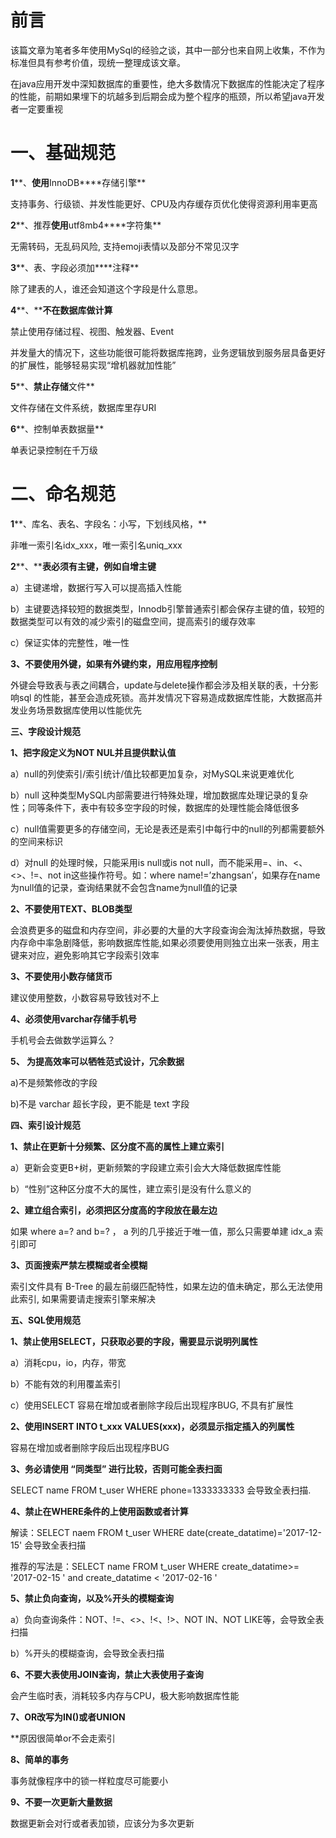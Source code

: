 # 前言<br>

该篇文章为笔者多年使用MySql的经验之谈，其中一部分也来自网上收集，不作为标准但具有参考价值，现统一整理成该文章。  

在java应用开发中深知数据库的重要性，绝大多数情况下数据库的性能决定了程序的性能，前期如果埋下的坑越多到后期会成为整个程序的瓶颈，所以希望java开发者一定要重视

# **一、基础规范**

**1****、****使用****InnoDB****存储引擎**

支持事务、行级锁、并发性能更好、CPU及内存缓存页优化使得资源利用率更高

**2****、推荐****使用****utf8mb4****字符集**

无需转码，无乱码风险, 支持emoji表情以及部分不常见汉字

**3****、表、字段必须加****注释**

除了建表的人，谁还会知道这个字段是什么意思。

**4****、****不在数据库做计算**

禁止使用存储过程、视图、触发器、Event

并发量大的情况下，这些功能很可能将数据库拖跨，业务逻辑放到服务层具备更好的扩展性，能够轻易实现“增机器就加性能”

**5****、****禁止存储****文件**

文件存储在文件系统，数据库里存URI

**6****、控制单表数据量**

单表记录控制在千万级

# **二、命名规范**

**1****、库名、表名、字段名：小写，下划线风格，**

非唯一索引名idx_xxx，唯一索引名uniq_xxx

**2****、****表必须有主键，例如自增主键**

a）主键递增，数据行写入可以提高插入性能

b）主键要选择较短的数据类型，Innodb引擎普通索引都会保存主键的值，较短的数据类型可以有效的减少索引的磁盘空间，提高索引的缓存效率

c）保证实体的完整性，唯一性

**3、不要使用外键，如果有外键约束，用应用程序控制**

外键会导致表与表之间耦合，update与delete操作都会涉及相关联的表，十分影响sql 的性能，甚至会造成死锁。高并发情况下容易造成数据库性能，大数据高并发业务场景数据库使用以性能优先

**三、字段设计规范**

**1、把字段定义为NOT NUL并且提供默认值**

a）null的列使索引/索引统计/值比较都更加复杂，对MySQL来说更难优化

b）null 这种类型MySQL内部需要进行特殊处理，增加数据库处理记录的复杂性；同等条件下，表中有较多空字段的时候，数据库的处理性能会降低很多

c）null值需要更多的存储空间，无论是表还是索引中每行中的null的列都需要额外的空间来标识

d）对null 的处理时候，只能采用is null或is not null，而不能采用=、in、<、<>、!=、not in这些操作符号。如：where name!=’zhangsan’，如果存在name为null值的记录，查询结果就不会包含name为null值的记录

**2、不要使用TEXT、BLOB类型**

会浪费更多的磁盘和内存空间，非必要的大量的大字段查询会淘汰掉热数据，导致内存命中率急剧降低，影响数据库性能,如果必须要使用则独立出来一张表，用主键来对应，避免影响其它字段索引效率

**3、不要使用小数存储货币**

建议使用整数，小数容易导致钱对不上

**4、必须使用varchar存储手机号**

手机号会去做数学运算么？

**5、 为提高效率可以牺牲范式设计，冗余数据**

a)不是频繁修改的字段

b)不是 varchar 超长字段，更不能是 text 字段

**四、索引设计规范**

**1、禁止在更新十分频繁、区分度不高的属性上建立索引**

a）更新会变更B+树，更新频繁的字段建立索引会大大降低数据库性能

b）“性别”这种区分度不大的属性，建立索引是没有什么意义的

**2、建立组合索引，必须把区分度高的字段放在最左边**

如果 where a=? and b=? ， a 列的几乎接近于唯一值，那么只需要单建 idx_a 索引即可

**3、页面搜索严禁左模糊或者全模糊**

索引文件具有 B-Tree 的最左前缀匹配特性，如果左边的值未确定，那么无法使用此索引, 如果需要请走搜索引擎来解决

**五、SQL使用规范**

**1、禁止使用SELECT，只获取必要的字段，需要显示说明列属性**

a）消耗cpu，io，内存，带宽

b）不能有效的利用覆盖索引

c）使用SELECT 容易在增加或者删除字段后出现程序BUG, 不具有扩展性

**2、使用INSERT INTO t_xxx VALUES(xxx)，必须显示指定插入的列属性**

容易在增加或者删除字段后出现程序BUG

**3、务必请使用 “同类型” 进行比较，否则可能全表扫面**

SELECT name FROM t_user WHERE phone=1333333333 会导致全表扫描.

**4、禁止在WHERE条件的上使用函数或者计算**

解读：SELECT naem FROM t_user WHERE date(create_datatime)='2017-12-15' 会导致全表扫描

推荐的写法是：SELECT name FROM t_user WHERE create_datatime>= '2017-02-15 ' and create_datatime < '2017-02-16 '

**5、禁止负向查询，以及%开头的模糊查询**

a）负向查询条件：NOT、!=、<>、!<、!>、NOT IN、NOT LIKE等，会导致全表扫描

b）%开头的模糊查询，会导致全表扫描

**6、不要大表使用JOIN查询，禁止大表使用子查询**

会产生临时表，消耗较多内存与CPU，极大影响数据库性能

**7、OR改写为IN()或者UNION**

**原因很简单or不会走索引

**8、简单的事务**

事务就像程序中的锁一样粒度尽可能要小

**9、不要一次更新大量数据**

数据更新会对行或者表加锁，应该分为多次更新
